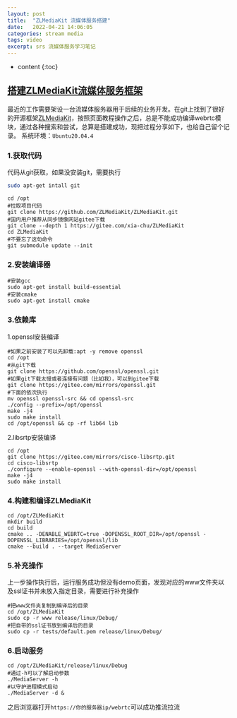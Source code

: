 ```yaml
---
layout: post
title:  "ZLMediaKit 流媒体服务搭建"
date:   2022-04-21 14:06:05
categories: stream media
tags: video 
excerpt: srs 流媒体服务学习笔记
---
```


* content
{:toc}

## [搭建ZLMediaKit流媒体服务框架](https://zhcv.github.io/2021/04/21/搭建ZLMediaKit流媒体服务/)

最近的工作需要架设一台流媒体服务器用于后续的业务开发。在git上找到了很好的开源框架[ZLMediaKit](https://link.segmentfault.com/?enc=zeN41PaCaVAEOUnmEfgCVA%3D%3D.ZJed3dF4CMfY%2FwZyT9uJfUpmFYQGrA%2FgIyA%2BTHjSc8vASXtxO6e8abQbP9%2Bs2t%2F8)，按照页面教程操作之后，总是不能成功编译webrtc模块，通过各种搜索和尝试，总算是搭建成功，现把过程分享如下，也给自己留个记录。
系统环境：`Ubuntu20.04.4`

### 1.获取代码
代码从git获取，如果没安装git，需要执行

```bash
sudo apt-get intall git
```

```shell
cd /opt
#拉取项目代码
git clone https://github.com/ZLMediaKit/ZLMediaKit.git
#国内用户推荐从同步镜像网站gitee下载 
git clone --depth 1 https://gitee.com/xia-chu/ZLMediaKit
cd ZLMediaKit
#不要忘了这句命令
git submodule update --init
```

### 2.安装编译器
```
#安装gcc
sudo apt-get install build-essential
#安装cmake
sudo apt-get install cmake
```

### 3.依赖库
1.openssl安装编译

```shell
#如果之前安装了可以先卸载:apt -y remove openssl
cd /opt
#从git下载
git clone https://github.com/openssl/openssl.git
#如果git下载太慢或者连接有问题（比如我），可以到gitee下载
git clone https://gitee.com/mirrors/openssl.git
#下面的依次执行
mv openssl openssl-src && cd openssl-src
./config --prefix=/opt/openssl
make -j4
sudo make install
cd /opt/openssl && cp -rf lib64 lib
```

2.libsrtp安装编译

```shell
cd /opt
git clone https://gitee.com/mirrors/cisco-libsrtp.git
cd cisco-libsrtp
./configure --enable-openssl --with-openssl-dir=/opt/openssl
make -j4
sudo make install
```

### 4.构建和编译ZLMediaKit
```shell
cd /opt/ZLMediaKit
mkdir build
cd build
cmake .. -DENABLE_WEBRTC=true -DOPENSSL_ROOT_DIR=/opt/openssl -DOPENSSL_LIBRARIES=/opt/openssl/lib 
cmake --build . --target MediaServer
```

### 5.补充操作
上一步操作执行后，运行服务成功但没有demo页面，发现对应的www文件夹以及ssl证书并未放入指定目录，需要进行补充操作

```shell
#把www文件夹复制到编译后的目录
cd /opt/ZLMediaKit
sudo cp -r www release/linux/Debug/
#把自带的ssl证书放到编译后的目录
sudo cp -r tests/default.pem release/linux/Debug/
```

### 6.启动服务
```shell
cd /opt/ZLMediaKit/release/linux/Debug
#通过-h可以了解启动参数
./MediaServer -h
#以守护进程模式启动
./MediaServer -d &
```

之后浏览器打开`https://你的服务器ip/webrtc`可以成功推流拉流
